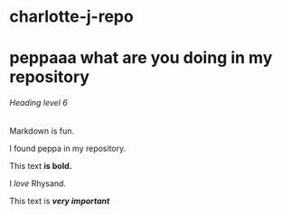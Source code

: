 # charlotte-j-repo
# peppaaa what are you doing in my repository


###### Heading level 6

Markdown is fun.

I found peppa in my repository.

This text **is bold.**

I *love* Rhysand.

This text is ***very important***
